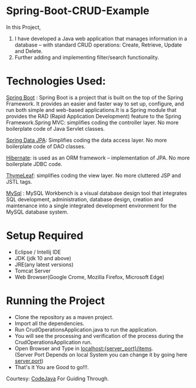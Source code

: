 # Spring-Boot-CRUD-Example
In this Project, 
1. I have developed a Java web application that manages information in a database – with standard CRUD operations: 
Create, Retrieve, Update and Delete. 
2. Further adding and implementing filter/search functionality.

# Technologies Used:

[Spring Boot](https://spring.io/projects/spring-boot) : Spring Boot is a project that is built on the top of the Spring 
Framework. It provides an easier and faster way to set up, configure, and run both simple and web-based applications.It is a Spring module that provides the 
RAD (Rapid Application Development) feature to the Spring Framework.Spring MVC: simplifies coding the controller layer. No more boilerplate code of Java Servlet classes.<br>

[Spring Data JPA](https://spring.io/projects/spring-data-jpa): Simplifies coding the data access layer. No more boilerplate code of DAO classes.<br>

[Hibernate](https://www.infoworld.com/article/3373652/java-persistence-with-jpa-and-hibernate-part-1-entities-and-relationships.html): is used as an ORM framework – implementation of JPA. No more boilerplate JDBC code.<br>

[ThymeLeaf](https://www.thymeleaf.org/): simplifies coding the view layer. No more cluttered JSP and JSTL tags.<br>

[MySql](https://www.mysql.com/products/workbench/) : MySQL Workbench is a visual database design tool that integrates SQL 
development, administration, database design, creation and maintenance into a single integrated development environment for the 
MySQL database system.

# Setup Required
- Eclipse / Intellij IDE
- JDK (jdk 10 and above)
- JRE(any latest versions)
- Tomcat Server
- Web Browser(Google Crome, Mozilla Firefox, Microsoft Edge)

# Running the Project
- Clone the repository as a maven project.
- Import all the dependencies.
- Run CrudOperationsApplication.java to run the application.
- You will see the processing and verification of the process during the CrudOperationsApplication run.
- Open Browser and Type in [localhost:{server_port}/items](https://locallhost.com/). <br/>(Server Port Depends on local System you can change it by going here [server.port](https://github.com/modhtanmay/Stock-Trading-Management/blob/master/Share-Data/src/main/resources/application.properties))
- That's it You are Good to go!!!.



Courtesy: [CodeJava](https://www.codejava.net/) For Guiding Through.
